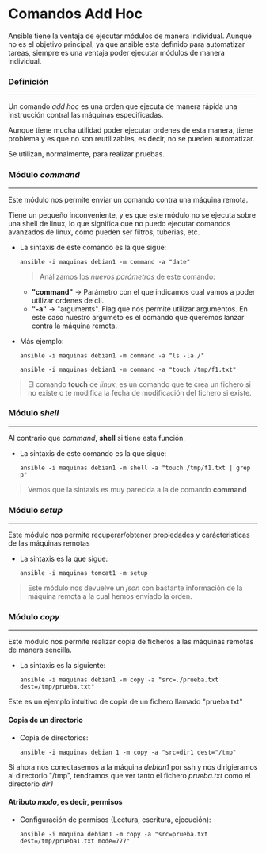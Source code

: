 # Comandos Add Hoc

Ansible tiene la ventaja de ejecutar módulos de manera individual. Aunque no es el objetivo principal, ya que ansible esta definido para automatizar tareas, siempre es una ventaja poder ejecutar módulos de manera individual.

### Definición
-----

Un comando *add hoc*  es una orden que ejecuta de manera rápida una instrucción contral las máquinas especificadas. 

Aunque tiene mucha utilidad poder ejecutar ordenes de esta manera, tiene problema y es que no son reutilizables, es decir, no se pueden automatizar. 

Se utilizan, normalmente, para realizar pruebas. 

### Módulo *command*
-----

Este módulo nos permite enviar un comando contra una máquina remota. 

Tiene un pequeño inconveniente, y es que este módulo no se ejecuta sobre una shell de linux, lo que significa que no puedo ejecutar comandos avanzados de linux, como pueden ser filtros, tuberias, etc. 

- La sintaxis de este comando es la que sigue:

    `ansible -i maquinas debian1 -m command -a "date"`

    > Análizamos los *nuevos parámetros* de este comando: 
    - **"command"** -> Parámetro con el que indicamos cual vamos a poder utilizar ordenes de cli.
    - **"-a"** -> "arguments". Flag que nos permite utilizar argumentos. En este caso nuestro argumeto es el comando que queremos lanzar contra la máquina remota. 

- Más ejemplo: 

    `ansible -i maquinas debian1 -m command -a "ls -la /"`

    `ansible -i maquinas debian1 -m command -a "touch /tmp/f1.txt"`

> El comando **touch** de *linux*, es un comando que te crea un fichero si no existe o te modifica la fecha de modificación del fichero si existe. 

### Módulo *shell*
-----

Al contrario que *command*, **shell** si tiene esta función.  

- La sintaxis de este comando es la que sigue:

    `ansible -i maquinas debian1 -m shell -a "touch /tmp/f1.txt | grep p"`

> Vemos que la sintaxis es muy parecida a la de comando **command**

### Módulo *setup*
-----

Este módulo nos permite recuperar/obtener propiedades y carácteristicas de las máquinas remotas

- La sintaxis es la que sigue:

    `ansible -i maquinas tomcat1 -m setup`

> Este módulo nos devuelve un *json* con bastante información de la máquina remota a la cual hemos enviado la orden. 

### Módulo *copy*
-----

Este módulo nos permite realizar copia de ficheros a las máquinas remotas de manera sencilla. 

- La sintaxis es la siguiente:

    `ansible -i maquinas debian1 -m copy -a "src=./prueba.txt dest=/tmp/prueba.txt"`

Este es un ejemplo intuitivo de copia de un fichero llamado "prueba.txt"

#### Copia de un directorio

- Copia de directorios:

    `ansible -i maquinas debian 1 -m copy -a "src=dir1 dest="/tmp"`

Si ahora nos conectasemos a la máquina *debian1* por ssh y nos dirigieramos al directorio "/tmp", tendramos que ver tanto el fichero *prueba.txt* como el directorio *dir1*

#### Atributo *modo*, es decir, permisos

- Configuración de permisos (Lectura, escritura, ejecución):

    `ansible -i maquina debian1 -m copy -a "src=prueba.txt dest=/tmp/prueba1.txt mode=777"`







